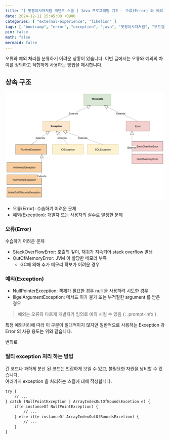 ```yaml
---
title: "[ 멋쟁이사자처럼 백엔드 스쿨 ] Java 프로그래밍 기초 - 오류(Error) 와 예외 (Exception) 의 차이"
date: 2024-12-11 15:45:00 +0900
categories: [ "external-experience", "likelion" ]
tags: [ "bootcamp", "error", "exception", "java", "멋쟁이사자처럼", "부트캠프", "예외처리", "프로그래밍" ]
pin: false
math: false
mermaid: false
---
```


오류와 예외 처리를 분류하기 어려운 상황이 있습니다.
이번 글에서는 오류와 예외의 차이를 정의하고 적합하게 사용하는 방법을 제시합니다.

## 상속 구조 

![throwable](/assets/img/posts/external-experience/likelion/2024-12-11-likelion-java-try-catch-finally/2024-12-11-16-24-30.png)

* 오류(Error): 수습하기 어려운 문제
* 예외(Exception): 개발자 또는 사용자의 실수로 발생한 문제

### 오류(Error)

수습하기 어려운 문제

* StackOverFlowError: 호출의 깊이, 재귀가 지속되어 stack overflow 발생
* OutOfMemoryError: JVM 이 할당한 메모리 부족
  * GC에 의해 추가 메모리 확보가 어려운 경우

### 예외(Exception)

* NullPointerException: 객체가 필요한 경우 null 을 사용하려 시도한 경우
* IllgelArgumentException: 메서드 허가 불가 또는 부적절한 argument 를 받은 경우

> 예외는 오류와 다르게 개발자가 임의로 예외 시킬 수 있음
> {: .prompt-info }

특정 예외처리에 따라 이 구분이 절대적이지 않지만 일반적으로 사용하는 Exception 과 Error 의 사용 용도는 위와 같습니다.

번외로


### 멀티 exception 처리 하는 방법

긴 코드나 과하게 분산 된 코드는 번잡하게 보일 수 있고, 불필요한 자원을 낭비할 수 있습니다.  
여러가지 exception 을 처리하는 스킬에 대해 작성합니다.

```
try {
    // ...
} catch (NullPointException | ArrayIndexOutOfBoundsExcetion e) {
    if(e instanceOf NullPointException) {
    	// ...
    } else if(e instanceOf ArrayIndexOutOfBoundsExcetion) {
    	// ...
    }
}
```
